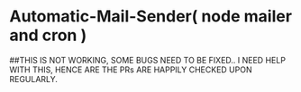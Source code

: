# Automatic-Mail-Sender( node mailer and cron )

##THIS IS NOT WORKING, SOME BUGS NEED TO BE FIXED.. I NEED HELP WITH THIS, HENCE ARE THE PRs ARE HAPPILY CHECKED UPON REGULARLY.
